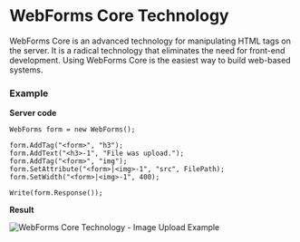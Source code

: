 # WebForms Core Technology

WebForms Core is an advanced technology for manipulating HTML tags on the server. It is a radical technology that eliminates the need for front-end development. Using WebForms Core is the easiest way to build web-based systems.

### Example

**Server code**
```
WebForms form = new WebForms();

form.AddTag("<form>", "h3");
form.AddText("<h3>-1", "File was upload.");
form.AddTag("<form>", "img");
form.SetAttribute("<form>|<img>-1", "src", FilePath);
form.SetWidth("<form>|<img>-1", 400);

Write(form.Response());
```

**Result**

![WebForms Core Technology - Image Upload Example](https://github.com/user-attachments/assets/57dc4b66-e051-4157-b162-515a1438aac7)

